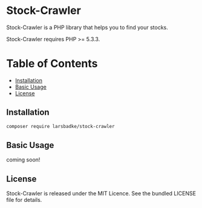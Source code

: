 # Stock-Crawler

Stock-Crawler is a PHP library that helps you to find your stocks.

Stock-Crawler requires PHP >= 5.3.3.

# Table of Contents

- [Installation](#installation)
- [Basic Usage](#basic-usage)
- [License](#license)


## Installation

```sh
composer require larsbadke/stock-crawler
```

## Basic Usage

coming soon!

## License

Stock-Crawler is released under the MIT Licence. See the bundled LICENSE file for details.